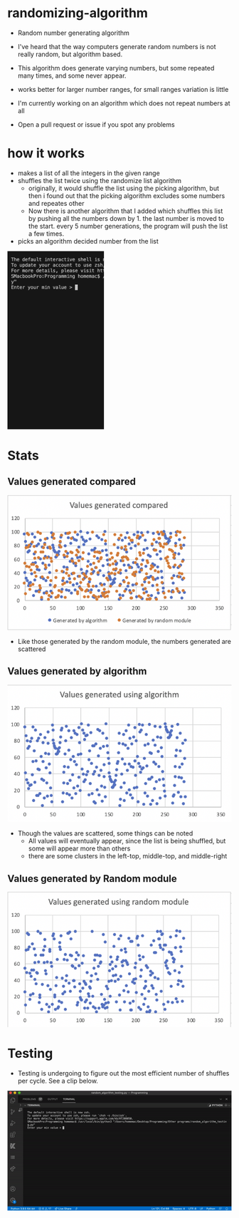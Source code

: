 # randomizing-algorithm
- Random number generating algorithm

- I've heard that the way computers generate random numbers is not really random, but algorithm based.

- This algorithm does generate varying numbers, but some repeated many times, and some never appear.

- works better for larger number ranges, for small ranges variation is little

- I'm currently working on an algorithm which does not repeat numbers at all

- Open a pull request or issue if you spot any problems

# how it works

- makes a list of all the integers in the given range
- shuffles the list twice using the randomize list algorithm
  - originally, it would shuffle the list using the picking algorithm, but then i found out that the picking algorithm excludes some numbers and repeates other
  - Now there is another algorithm that I added which shuffles this list by pushing all the numbers down by 1. the last number is moved to the start. every 5 number generations, the program will push the list a few times.
- picks an algorithm decided number from the list

<img src="ezgif.com-gif-maker(1).gif" height="400"> 

# Stats

## Values generated compared
![](Values_generated_compared.png)

- Like those generated by the random module, the numbers generated are scattered

## Values generated by algorithm
 ![](Values_generated_by_algorithm.png)
 
- Though the values are scattered, some things can be noted
  - All values will eventually appear, since the list is being shuffled, but some will appear more than others
  - there are some clusters in the left-top, middle-top, and middle-right


## Values generated by Random module
 ![](Values_generated_by_random_module.png)

# Testing 
 - Testing is undergoing to figure out the most efficient number of shuffles per cycle. See a clip below.

 ![](ezgif.com-gif-maker(2).gif)
